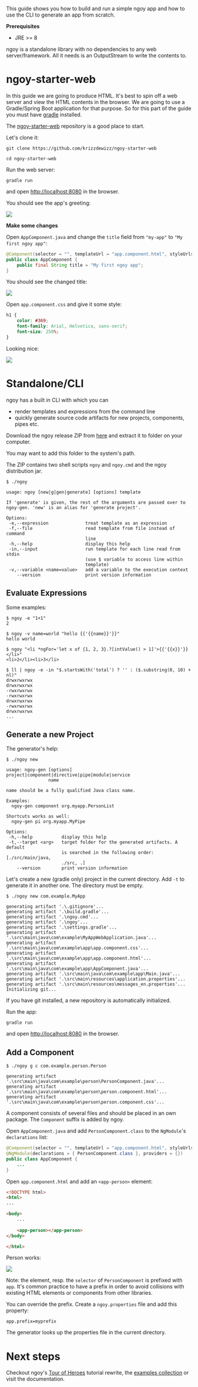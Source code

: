 This guide shows you how to build and run a simple ngoy app and how to use the CLI to generate an app from scratch.

**Prerequisites**
- JRE >= 8

ngoy is a standalone library with no dependencies to any web server/framework. 
All it needs is an OutputStream to write the contents to.

# ngoy-starter-web

In this guide we are going to produce HTML. It's best to spin off a web server and view the HTML contents in the browser. 
We are going to use a Gradle/Spring Boot application for that purpose. So for this part of the guide you must have [gradle](https://gradle.org) installed.

The [ngoy-starter-web](https://github.com/krizzdewizz/ngoy-starter-web) repository is a good place to start.

Let's clone it:

```
git clone https://github.com/krizzdewizz/ngoy-starter-web

cd ngoy-starter-web
```

Run the web server:
```
gradle run
```

and open
[http://localhost:8080](http://localhost:8080) in the browser.

You should see the app's greeting:

![](images/ngoy-starter-web-a.png)

**Make some changes**

Open `AppComponent.java` and change the `title` field from `"my-app"` to `"My first ngoy app"`:

```java
@Component(selector = "", templateUrl = "app.component.html", styleUrls = { "app.component.css" })
public class AppComponent {
	public final String title = "My first ngoy app";
}
```

You should see the changed title:

![](images/ngoy-starter-web-b.png)


Open `app.component.css` and give it some style:

```css
h1 {
	color: #369;
	font-family: Arial, Helvetica, sans-serif;
	font-size: 250%;
}
```

Looking nice:

![](images/ngoy-starter-web-c.png)

# Standalone/CLI

ngoy has a built in CLI with which you can
- render templates and expressions from the command line
- quickly generate source code artifacts for new projects, components, pipes etc. 

Download the ngoy release ZIP from [here](https://github.com/krizzdewizz/ngoy/releases) and extract it to folder on your computer.

You may want to add this folder to the system's path.

The ZIP contains two shell scripts `ngoy` and `ngoy.cmd` and the ngoy distribution jar. 


```
$ ./ngoy

usage: ngoy [new|g|gen|generate] [options] template

If 'generate' is given, the rest of the arguments are passed over to
ngoy-gen. 'new' is an alias for 'generate project'.

Options:
 -e,--expression              treat template as an expression
 -f,--file                    read template from file instead of command
                              line
 -h,--help                    display this help
 -in,--input                  run template for each line read from stdin
                              (use $ variable to access line within
                              template)
 -v,--variable <name=value>   add a variable to the execution context
    --version                 print version information
```

## Evaluate Expressions

Some examples:
```
$ ngoy -e "1+1"
2

$ ngoy -v name=world "hello {{'{{name}}'}}"
hello world

$ ngoy "<li *ngFor='let x of {1, 2, 3}.?[intValue() > 1]'>{{'{{x}}'}}</li>"
<li>2</li><li>3</li>

$ ll | ngoy -e -in "$.startsWith('total') ? '' : ($.substring(0, 10) + nl)"
drwxrwxrwx
drwxrwxrwx
-rwxrwxrwx
-rwxrwxrwx
drwxrwxrwx
-rwxrwxrwx
drwxrwxrwx
...
```

## Generate a new Project

The generator's help:

```
$ ./ngoy new

usage: ngoy-gen [options] project|component|directive|pipe|module|service
                name

name should be a fully qualified Java class name.

Examples:
  ngoy-gen component org.myapp.PersonList

Shortcuts works as well:
  ngoy-gen pi org.myapp.MyPipe

Options:
 -h,--help           display this help
 -t,--target <arg>   target folder for the generated artifacts. A default
                     is searched in the following order: [./src/main/java,
                     ./src, .]
    --version        print version information
```

Let's create a new (gradle only) project in the current directory. Add `-t` to generate it in another one. The directory must be empty.

```
$ ./ngoy new com.example.MyApp

generating artifact '.\.gitignore'...
generating artifact '.\build.gradle'...
generating artifact '.\ngoy.cmd'...
generating artifact '.\ngoy'...
generating artifact '.\settings.gradle'...
generating artifact '.\src\main\java\com\example\MyAppWebApplication.java'...
generating artifact '.\src\main\java\com\example\app\app.component.css'...
generating artifact '.\src\main\java\com\example\app\app.component.html'...
generating artifact '.\src\main\java\com\example\app\AppComponent.java'...
generating artifact '.\src\main\java\com\example\app\Main.java'...
generating artifact '.\src\main\resources\application.properties'...
generating artifact '.\src\main\resources\messages_en.properties'...
Initializing git...
```

If you have git installed, a new repository is automatically initialized.

Run the app:
```
gradle run
```

and open
[http://localhost:8080](http://localhost:8080) in the browser.

## Add a Component


```
$ ./ngoy g c com.example.person.Person

generating artifact '.\src\main\java\com\example\person\PersonComponent.java'...
generating artifact '.\src\main\java\com\example\person\person.component.html'...
generating artifact '.\src\main\java\com\example\person\person.component.css'...
```

A component consists of several files and should be placed in an own package. The `Component` suffix is added by ngoy. 

Open `AppComponent.java` and add `PersonComponent.class` to the `NgModule`'s `declarations` list:

```java
@Component(selector = "", templateUrl = "app.component.html", styleUrls = { "app.component.css" })
@NgModule(declarations = { PersonComponent.class }, providers = {})
public class AppComponent {
	...
}

```

Open `app.component.html` and add an `<app-person>` element:

```html
<!DOCTYPE html>
<html>
...

<body>
	...
		
	<app-person></app-person>
</body>

</html>
```

Person works:

![](images/my-app-a.png)

Note: the element, resp. the `selector` of `PersonComponent` is prefixed with `app`. It's common practice to have a prefix in order to 
avoid collisions with existing HTML elements or components from other libraries.

You can override the prefix. Create a `ngoy.properties` file and add this property:

```
app.prefix=myprefix
```

The generator looks up the properties file in the current directory.

# Next steps

Checkout ngoy's [Tour of Heroes](https://github.com/krizzdewizz/ngoy-tour-of-heroes) tutorial rewrite,
 the [examples collection](https://github.com/krizzdewizz/ngoy-examples) or visit the <a routerLink="doc">documentation</a>.
